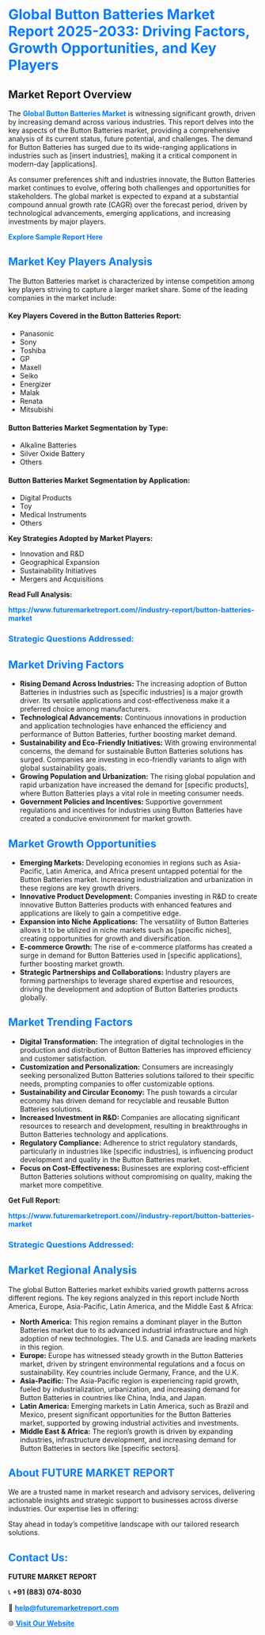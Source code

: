 <h1 style="color: #007BFF;">Global Button Batteries Market Report 2025-2033: Driving Factors, Growth Opportunities, and Key Players</h1>

<section id="overview">
<h2>Market Report Overview</h2>
<p>The <a href="https://www.futuremarketreport.com//industry-report/button-batteries-market" style="color: #007BFF; text-decoration: none;"><strong>Global Button Batteries Market</strong></a> is witnessing significant growth, driven by increasing demand across various industries. This report delves into the key aspects of the Button Batteries market, providing a comprehensive analysis of its current status, future potential, and challenges. The demand for Button Batteries has surged due to its wide-ranging applications in industries such as [insert industries], making it a critical component in modern-day [applications].</p>
<p>As consumer preferences shift and industries innovate, the Button Batteries market continues to evolve, offering both challenges and opportunities for stakeholders. The global market is expected to expand at a substantial compound annual growth rate (CAGR) over the forecast period, driven by technological advancements, emerging applications, and increasing investments by major players.</p>
</section>

<section id="overview">
<p><a href="https://www.futuremarketreport.com//request-sample/reportId=56088" style="color: #007BFF; text-decoration: none;"><strong>Explore Sample Report Here</strong></a></p>
</section>

<section id="key-players">
<h2 style="color: #007BFF;">Market Key Players Analysis</h2>
<p>The Button Batteries market is characterized by intense competition among key players striving to capture a larger market share. Some of the leading companies in the market include:</p>
<h4>Key Players Covered in the Button Batteries Report:</h4>
<ul><li>Panasonic</li><li>Sony</li><li>Toshiba</li><li>GP</li><li>Maxell</li><li>Seiko</li><li>Energizer</li><li>Malak</li><li>Renata</li><li>Mitsubishi</li></ul>
<h4>Button Batteries Market Segmentation by Type:</h4>
<ul><li>Alkaline Batteries</li><li>Silver Oxide Battery</li><li>Others</li></ul>

<h4>Button Batteries Market Segmentation by Application:</h4>
<ul><li>Digital Products</li><li>Toy</li><li>Medical Instruments</li><li>Others</li></ul>
<p><strong>Key Strategies Adopted by Market Players:</strong></p>
<ul>
<li>Innovation and R&D</li>
<li>Geographical Expansion</li>
<li>Sustainability Initiatives</li>
<li>Mergers and Acquisitions</li>
</ul>
</section>

<section>
<p><strong>Read Full Analysis: </strong></p><a href="https://www.futuremarketreport.com//industry-report/button-batteries-market" style="color: #007BFF; text-decoration: none;"><strong>https://www.futuremarketreport.com//industry-report/button-batteries-market</strong></a>
<h3 style="color: #007BFF;">Strategic Questions Addressed:</h3>
</section>

<section id="driving-factors">
<h2 style="color: #007BFF;">Market Driving Factors</h2>
<ul>
<li><strong>Rising Demand Across Industries:</strong> The increasing adoption of Button Batteries in industries such as [specific industries] is a major growth driver. Its versatile applications and cost-effectiveness make it a preferred choice among manufacturers.</li>
<li><strong>Technological Advancements:</strong> Continuous innovations in production and application technologies have enhanced the efficiency and performance of Button Batteries, further boosting market demand.</li>
<li><strong>Sustainability and Eco-Friendly Initiatives:</strong> With growing environmental concerns, the demand for sustainable Button Batteries solutions has surged. Companies are investing in eco-friendly variants to align with global sustainability goals.</li>
<li><strong>Growing Population and Urbanization:</strong> The rising global population and rapid urbanization have increased the demand for [specific products], where Button Batteries plays a vital role in meeting consumer needs.</li>
<li><strong>Government Policies and Incentives:</strong> Supportive government regulations and incentives for industries using Button Batteries have created a conducive environment for market growth.</li>
</ul>
</section>

<section id="growth-opportunities">
<h2 style="color: #007BFF;">Market Growth Opportunities</h2>
<ul>
<li><strong>Emerging Markets:</strong> Developing economies in regions such as Asia-Pacific, Latin America, and Africa present untapped potential for the Button Batteries market. Increasing industrialization and urbanization in these regions are key growth drivers.</li>
<li><strong>Innovative Product Development:</strong> Companies investing in R&D to create innovative Button Batteries products with enhanced features and applications are likely to gain a competitive edge.</li>
<li><strong>Expansion into Niche Applications:</strong> The versatility of Button Batteries allows it to be utilized in niche markets such as [specific niches], creating opportunities for growth and diversification.</li>
<li><strong>E-commerce Growth:</strong> The rise of e-commerce platforms has created a surge in demand for Button Batteries used in [specific applications], further boosting market growth.</li>
<li><strong>Strategic Partnerships and Collaborations:</strong> Industry players are forming partnerships to leverage shared expertise and resources, driving the development and adoption of Button Batteries products globally.</li>
</ul>
</section>

<section id="trending-factors">
<h2 style="color: #007BFF;">Market Trending Factors</h2>
<ul>
<li><strong>Digital Transformation:</strong> The integration of digital technologies in the production and distribution of Button Batteries has improved efficiency and customer satisfaction.</li>
<li><strong>Customization and Personalization:</strong> Consumers are increasingly seeking personalized Button Batteries solutions tailored to their specific needs, prompting companies to offer customizable options.</li>
<li><strong>Sustainability and Circular Economy:</strong> The push towards a circular economy has driven demand for recyclable and reusable Button Batteries solutions.</li>
<li><strong>Increased Investment in R&D:</strong> Companies are allocating significant resources to research and development, resulting in breakthroughs in Button Batteries technology and applications.</li>
<li><strong>Regulatory Compliance:</strong> Adherence to strict regulatory standards, particularly in industries like [specific industries], is influencing product development and quality in the Button Batteries market.</li>
<li><strong>Focus on Cost-Effectiveness:</strong> Businesses are exploring cost-efficient Button Batteries solutions without compromising on quality, making the market more competitive.</li>
</ul>
</section>

<section>
<p><strong>Get Full Report: </strong></p><a href="https://www.futuremarketreport.com//industry-report/button-batteries-market" style="color: #007BFF; text-decoration: none;"><strong>https://www.futuremarketreport.com//industry-report/button-batteries-market</strong></a>
<h3 style="color: #007BFF;">Strategic Questions Addressed:</h3>
</section>


<section id="regional-analysis">
<h2 style="color: #007BFF;">Market Regional Analysis</h2>
<p>The global Button Batteries market exhibits varied growth patterns across different regions. The key regions analyzed in this report include North America, Europe, Asia-Pacific, Latin America, and the Middle East & Africa:</p>
<ul>
<li><strong>North America:</strong> This region remains a dominant player in the Button Batteries market due to its advanced industrial infrastructure and high adoption of new technologies. The U.S. and Canada are leading markets in this region.</li>
<li><strong>Europe:</strong> Europe has witnessed steady growth in the Button Batteries market, driven by stringent environmental regulations and a focus on sustainability. Key countries include Germany, France, and the U.K.</li>
<li><strong>Asia-Pacific:</strong> The Asia-Pacific region is experiencing rapid growth, fueled by industrialization, urbanization, and increasing demand for Button Batteries in countries like China, India, and Japan.</li>
<li><strong>Latin America:</strong> Emerging markets in Latin America, such as Brazil and Mexico, present significant opportunities for the Button Batteries market, supported by growing industrial activities and investments.</li>
<li><strong>Middle East & Africa:</strong> The region’s growth is driven by expanding industries, infrastructure development, and increasing demand for Button Batteries in sectors like [specific sectors].</li>
</ul>
</section>

<footer>
<h2 style="color: #007BFF;">About FUTURE MARKET REPORT</h2>
<p>We are a trusted name in market research and advisory services, delivering actionable insights and strategic support to businesses across diverse industries. Our expertise lies in offering:</p>

<p>Stay ahead in today’s competitive landscape with our tailored research solutions.</p>

<h2 style="color: #007BFF;">Contact Us:</h2>
<p><strong>FUTURE MARKET REPORT</strong></p>
<p>📞 <strong>+91 (883) 074-8030</strong></p>
<p>📧 <strong><a href="mailto:help@futuremarketreport.com" style="color: #007BFF;">help@futuremarketreport.com</a></strong></p>
<p>🌐 <strong><a href="https://www.futuremarketreport.com/" style="color: #007BFF;">Visit Our Website</a></strong></p>
</footer>